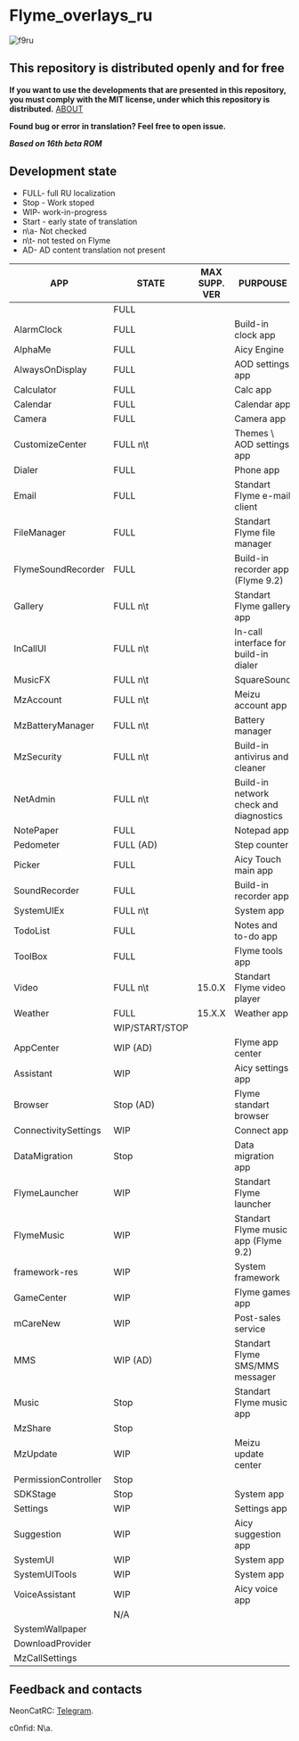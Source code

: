 # Flyme_overlays_ru

![f9ru](https://user-images.githubusercontent.com/48006934/175773266-31f9adde-1e08-467f-861b-fca7d3bad649.png)

## This repository is distributed openly and for free

**If you want to use the developments that are presented in this repository, you must comply with the MIT license, under which this repository is distributed.** [ABOUT]

**Found bug or error in translation? Feel free to open issue.**

***Based on 16th beta ROM***

## Development state

- FULL- full RU localization
- Stop - Work stoped
- WIP- work-in-progress
- Start - early state of translation
- n\a- Not checked
- n\t- not tested on Flyme
- AD- AD content translation not present

| APP | STATE | MAX SUPP. VER | PURPOUSE |
| ------ | ------ | ------ | ------ |
|  | FULL |  |  |
| AlarmClock | FULL | | Build-in clock app |
| AlphaMe | FULL | | Aicy Engine |
| AlwaysOnDisplay | FULL | | AOD settings app |
| Calculator | FULL | | Calc app |
| Calendar | FULL | | Calendar app |
| Camera | FULL | | Camera app |
| CustomizeCenter | FULL n\t | | Themes \ AOD settings app |
| Dialer | FULL | | Phone app |
| Email | FULL | | Standart Flyme e-mail client |
| FileManager | FULL | | Standart Flyme file manager |
| FlymeSoundRecorder | FULL | | Build-in recorder app (Flyme 9.2) |
| Gallery | FULL n\t | | Standart Flyme gallery app |
| InCallUI | FULL n\t | | In-call interface for build-in dialer |
| MusicFX | FULL n\t | | SquareSound |
| MzAccount | FULL n\t | | Meizu account app |
| MzBatteryManager | FULL n\t | | Battery manager |
| MzSecurity | FULL n\t | | Build-in antivirus and cleaner |
| NetAdmin | FULL n\t | | Build-in network check and diagnostics |
| NotePaper | FULL | | Notepad app |
| Pedometer | FULL (AD) | | Step counter |
| Picker | FULL | | Aicy Touch main app |
| SoundRecorder | FULL | | Build-in recorder app |
| SystemUIEx | FULL n\t | | System app |
| TodoList | FULL | | Notes and to-do app |
| ToolBox | FULL | | Flyme tools app |
| Video | FULL n\t | 15.0.X | Standart Flyme video player |
| Weather | FULL | 15.X.X | Weather app |
|  | WIP/START/STOP |  |  |
| AppCenter | WIP (AD) | | Flyme app center |
| Assistant | WIP | | Aicy settings app |
| Browser | Stop (AD) | | Flyme standart browser |
| ConnectivitySettings | WIP | | Connect app |
| DataMigration | Stop | | Data migration app |
| FlymeLauncher | WIP | | Standart Flyme launcher |
| FlymeMusic | WIP | | Standart Flyme music app (Flyme 9.2) |
| framework-res | WIP | | System framework |
| GameCenter | WIP | | Flyme games app |
| mCareNew | WIP | | Post-sales service |
| MMS | WIP (AD) | | Standart Flyme SMS/MMS messager |
| Music | Stop | | Standart Flyme music app |
| MzShare | Stop | |  |
| MzUpdate | WIP | | Meizu update center |
| PermissionController | Stop | |  |
| SDKStage | Stop | | System app |
| Settings | WIP | | Settings app |
| Suggestion | WIP | | Aicy suggestion app |
| SystemUI | WIP | | System app |
| SystemUITools | WIP | | System app |
| VoiceAssistant | WIP | | Aicy voice app |
|  | N/A |  |  |
| SystemWallpaper | | | |
| DownloadProvider |  | |  |
| MzCallSettings |  | |  |

## Feedback and contacts

NeonCatRC: [Telegram][TelegramNeon].

c0nfid: N\a.

[TelegramNeon]: <t.me/neoncatrc>
[ABOUT]: <https://mit-license.org/>
